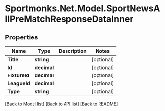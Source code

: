 # Sportmonks.Net.Model.SportNewsAllPreMatchResponseDataInner

## Properties

Name | Type | Description | Notes
------------ | ------------- | ------------- | -------------
**Title** | **string** |  | [optional] 
**Id** | **decimal** |  | [optional] 
**FixtureId** | **decimal** |  | [optional] 
**LeagueId** | **decimal** |  | [optional] 
**Type** | **string** |  | [optional] 

[[Back to Model list]](../README.md#documentation-for-models) [[Back to API list]](../README.md#documentation-for-api-endpoints) [[Back to README]](../README.md)

